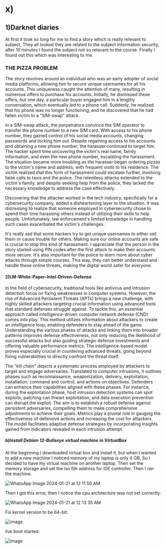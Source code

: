 # x)

## 1)Darknet diaries

At first it took so long for me to find a story which is really relevant to subject, They all looked they are related to the subject information security, after 10 minutes I 
found the subject not so relevant to the course. Finally I found out this which was interesting to me.

### THE PIZZA PROBLEM

The story revolves around an individual who was an early adopter of social media platforms, allowing him to secure unique usernames for all his accounts. This uniqueness caught the attention of many, resulting in numerous offers to purchase his accounts. Initially, he dismissed these offers, but one day, a particular buyer engaged him in a lengthy conversation, which eventually led to a phone call. Suddenly, he realized that his phone was no longer functioning, and he discovered that he had fallen victim to a "SIM-swap" attack.

In a SIM-swap attack, the perpetrators convince the SIM operator to transfer the phone number to a new SIM card. With access to his phone number, they gained control of his social media accounts, changing passwords and locking him out. Despite regaining access to his accounts and obtaining a new phone number, the harasser continued to target him. The hacker spent time uncovering the victim's real name, family information, and even the new phone number, escalating the harassment.
The situation became more troubling as the harasser began ordering pizzas to the victim's name and address, with frequent visits to his residence. The victim realized that this form of harassment could escalate further, involving false calls to taxis and the police. The relentless attacks extended to the victim's family, and despite seeking help from the police, they lacked the necessary knowledge to address the case effectively.

Discovering that the attacker worked in the tech industry, specifically for a cybersecurity company, added a disheartening layer to the situation. It was distressing to realize that someone employed in cybersecurity chose to spend their time harassing others instead of utilizing their skills to help people. Unfortunately, law enforcement's limited knowledge in handling such cases exacerbated the victim's challenges.

It's really sad that some hackers try to get unique usernames to either sell them or cause trouble for others. Making sure our online accounts are safe is crucial to stop this kind of harassment. I appreciate that the person in the story started using PIN codes after the first attack to make their accounts more secure. It's also important for the police to learn more about cyber attacks through simple courses. This way, they can better understand and handle these online threats, making the digital world safer for everyone.

#### 2)LM-White-Paper-Intel-Driven-Defense 

In the field of cybersecurity, traditional tools like antivirus and intrusion detection focus on fixing weaknesses in computer systems. However, the rise of Advanced Persistent Threats (APTs) brings a new challenge, with highly skilled attackers targeting crucial information using advanced tools that standard defenses struggle against. To tackle this, an essential approach called intelligence-driven computer network defense (CND) comes into play. This method utilizes information about attackers to create an intelligence loop, enabling defenders to stay ahead of the game. Understanding the various phases of attacks and linking them into broader patterns improves defense effectiveness, not only reducing the likelihood of successful attacks but also guiding strategic defense investments and offering valuable performance metrics. The intelligence-based model proves especially crucial in countering advanced threats, going beyond fixing vulnerabilities to directly confront the threat itself.

The "kill chain" depicts a systematic process employed by attackers to target and engage adversaries. Translated to computer intrusions, it outlines phases such as reconnaissance, weaponization, delivery, exploitation, installation, command and control, and actions on objectives. Defenders can enhance their capabilities aligned with these phases. For instance, during the exploitation phase, host intrusion detection systems can spot exploits, patching can thwart exploitation, and data execution prevention can disrupt the exploit. The aim is to establish a robust defense against persistent adversaries, compelling them to make comprehensive adjustments to achieve their goals. Metrics play a pivotal role in gauging the effectiveness of defensive actions and increasing the cost for attackers. The model facilitates adaptive defense strategies by incorporating insights gained from indicators revealed in each intrusion attempt.

##### b)Install Debian 12-Bullseye virtual machine in VirtualBox

At the beginning I downloaded virtual box and install it, but when I wanted to add a new machine I noticed memory of my laptop is only 4 GB, So I decided to have my virtual machine on another laptop. Then set the memory storage and set the iso file address for IDE controller. Then I ran the machine.

![WhatsApp Image 2024-01-21 at 12 11 50 AM](https://github.com/KianaMo/Information-security-HW/assets/103313085/9d69c5a3-0c71-46a9-b758-8acafd796f55)

Then I got this error, then I notice the cpu architecture was not set correctly:

![WhatsApp Image 2024-01-21 at 12 13 35 AM](https://github.com/KianaMo/Information-security-HW/assets/103313085/8143fd78-eaca-4b3e-9cfc-5a095f6452ba)

Fix kernel version to be 64-bit:

![image](https://github.com/KianaMo/Information-security-HW/assets/103313085/d85ddafd-7568-4e20-b9a5-cb60ec6081d3)

live boot started:

![image](https://github.com/KianaMo/Information-security-HW/assets/103313085/706e31c3-ca5e-45c9-b34e-71eb39edef1f)







